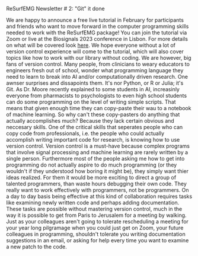 ReSurfEMG Newsletter # 2: "Git" it done 

We are happy to announce a free live tutorial in February for participants and friends who want to move forward in the computer programming skills needed to work with the ReSurfEMG package! You can join the tutorial via Zoom or live at the Biosignals 2023 conference in Lisbon. For more details on what will be covered look [here](https://github.com/ReSurfEMG/learning/blob/main/biosignals_tutorial.md). 
We hope everyone without a lot of version control experience will come to the tutorial, which will also cover topics like how to work with our library without coding. 
We are however, big fans of version control.
Many people, from clinicians to weary educators to engineers fresh out of school, wonder what programming language they need to learn to break into AI and/or computationally driven research. One awnser surprises and dissapoints them. It's nor Python, or R or Julia; it's Git. As Dr. Moore recently explained to some students in AI, increasinly everyone from pharmacists to psychologists to even high school students can do some programming on the level of writing simple scripts. That means that given enough time they can copy-paste their wau to a notebook of machine learning. So why can't these copy-pasters do anything that actually accomplishes much? Because they lack certain obvious and neccesary skills.
 One of the critical skills that seperates people who can copy code from professionals, i.e. the people who could actually accomplish writing important code for research, is knowing how to use version control. Version control is a must-have because complex programs that involve signal processing and machine learning are rarely written by a single person. Furthermore most of the people asking me how to get into programming do not actually aspire to do much programming (or they wouldn't if they understood how boring it might be), they simply want thier ideas realized. For them it would be more exciting to direct a group of talented programmers, than waste hours debugging their own code. They really want to work effectively with programmers, not be programmers. On a day to day basis being effective at this kind of collaboration requires tasks like examining newly written code and perhaps adding documentation. These tasks are possible without mastering version control, much in the way it is possible to get from Paris to Jerusalem for a meeting by walking. Just as your colleagues aren't going to tolerate rescheduling a meeting for your year long pilgramage when you could just get on Zoom, your future colleagues in programming, shouldn't tolerate you writing documentation suggestions in an email, or asking for help every time you want to examine a new patch to the code.  
 